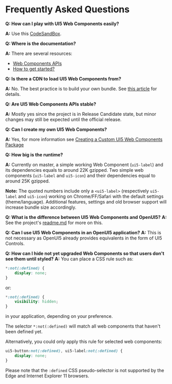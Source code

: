 # Frequently Asked Questions

**Q: How can I play with UI5 Web Components easily?**

**A:** Use this [CodeSandBox](https://codesandbox.io/s/71r1x5o51q?fontsize=14&module=%2Findex.html).


**Q: Where is the documentation?**

**A:** There are several resources:
- [Web Components APIs](https://sap.github.io/ui5-webcomponents/playground/)
- [How to get started?](https://blogs.sap.com/2019/04/01/the-fastest-way-to-get-started-with-ui5-web-components/)

**Q: Is there a CDN to load UI5 Web Components from?**

**A:** No. The best practice is to build your own bundle. See [this article](https://blogs.sap.com/2021/05/28/getting-started-with-ui5-web-components-in-2021/) for details.


**Q: Are UI5 Web Components APIs stable?**

**A:** Mostly yes since the project is in Release Candidate state, but minor changes may still be expected until the official release.


**Q: Can I create my own UI5 Web Components?**

**A:** Yes, for more information see [Creating a Custom UI5 Web Components Package](https://github.com/SAP/ui5-webcomponents/blob/master/docs/5-development/01-custom-UI5-Web-Components-Packages.md)


**Q: How big is the runtime?**

**A:** Currently on master, a simple working Web Component (```ui5-label```) and its dependencies equals to around 22K gzipped. 
Two simple web components (```ui5-label``` and ```ui5-icon```) and their dependencies equal to around 25K gzipped.

**Note:** The quoted numbers include only a ```<ui5-label>``` (respectively ```ui5-label``` and ```ui5-icon```) working on Chrome/FF/Safari with the default settings (theme/language).
Additional features, settings and old browser support will increase bundle size accordingly.


**Q: What is the difference between UI5 Web Components and OpenUI5?**
**A:** See the project's [readme.md](https://github.com/SAP/ui5-webcomponents) for more on this.


**Q: Can I use UI5 Web Components in an OpenUI5 application?**
**A:** This is not necessary as OpenUI5 already provides equivalents in the form of UI5 Controls. 


**Q: How can I hide not yet upgraded Web Components so that users don't see them until styled?**
**A:** You can place a CSS rule such as:

```CSS
*:not(:defined) {
	display: none;
}
``` 

or: 

```CSS
*:not(:defined) {
	visibility: hidden;
}
``` 

in your application, depending on your preference.

The selector `*:not(:defined)` will match all web components that haven't been defined yet. 

Alternatively, you could only apply this rule for selected web components:

```CSS
ui5-button:not(:defined), ui5-label:not(:defined) {
	display: none;
}
``` 

Please note that the `:defined` CSS pseudo-selector is not supported by the Edge and Internet Explorer 11 browsers.
